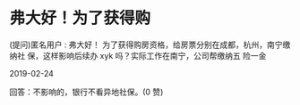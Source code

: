 # 弗大好！为了获得购

(提问)匿名用户 : 弗大好！ 为了获得购房资格，给房票分别在成都，杭州，南宁缴纳社 保，这样影响后续办 xyk 吗？实际工作在南宁，公司帮缴纳五 险一金

2019-02-24

回答：不影响的，银行不看异地社保。(0 赞)